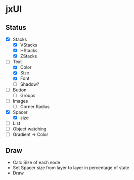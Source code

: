 # jxUI

## Status
- [x] Stacks
  - [x] VStacks
  - [x] HStacks
  - [x] ZStacks
- [ ] Text
  - [x] Color
  - [x] Size
  - [x] Font
  - [ ] Shadow?
- [ ] Button
  - [ ] Groups
- [ ] Images
  - [ ] Corner Radius
- [x] Spacer
  - [x] size
- [ ] List
- [ ] Object watching
- [ ] Gradient -> Color

## Draw
- Calc Size of each node
- Set Spacer size from layer to layer in percentage of state
- Draw
